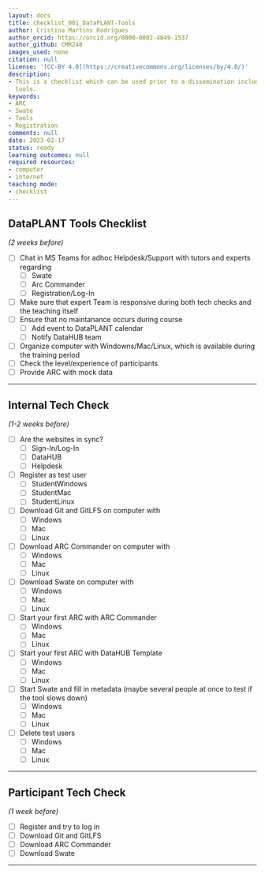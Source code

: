 ```yaml
---
layout: docs
title: checklist_001_DataPLANT-Tools
author: Cristina Martins Rodrigues
author_orcid: https://orcid.org/0000-0002-4849-1537
author_github: CMR248
images_used: none
citation: null
license: '[CC-BY 4.0](https://creativecommons.org/licenses/by/4.0/)'
description:
- This is a checklist which can be used prior to a dissemination including DataPLANT
  tools.
keywords:
- ARC
- Swate
- Tools
- Registration
comments: null
date: 2023-02-17
status: ready
learning outcomes: null
required resources:
- computer
- internet
teaching mode:
- checklist
---
```


## DataPLANT Tools Checklist 
*(2 weeks before)*

- [ ] Chat in MS Teams for adhoc Helpdesk/Support with tutors and experts regarding  
    * [ ] Swate  
    * [ ] Arc Commander  
    * [ ] Registration/Log-In  
- [ ] Make sure that expert Team is responsive   during both tech checks and the teaching itself
- [ ] Ensure that no maintanance occurs during   course
    * [ ] Add event to DataPLANT calendar  
    * [ ] Notify DataHUB team  
- [ ] Organize computer with Windowns/Mac/Linux, which is available during the training period  
- [ ] Check the level/experience of participants  
- [ ] Provide ARC with mock data

<!-- Source to slide(s) -->
<!-- ../../bricks/DataPLANT-Tools_Checklist.md -->


---

## Internal Tech Check
*(1-2 weeks before)*

- [ ] Are the websites in sync?
    * [ ] Sign-In/Log-In
    * [ ] DataHUB
    * [ ] Helpdesk
- [ ] Register as test user
    * [ ] StudentWindows
    * [ ] StudentMac
    * [ ] StudentLinux
- [ ] Download Git and GitLFS on computer with
    * [ ] Windows
    * [ ] Mac
    * [ ] Linux
- [ ] Download ARC Commander on computer with
    * [ ] Windows
    * [ ] Mac
    * [ ] Linux
- [ ] Download Swate on computer with
    * [ ] Windows
    * [ ] Mac
    * [ ] Linux
- [ ] Start your first ARC with ARC Commander
    * [ ] Windows
    * [ ] Mac
    * [ ] Linux
- [ ] Start your first ARC with DataHUB Template
    * [ ] Windows
    * [ ] Mac
    * [ ] Linux
- [ ] Start Swate and fill in metadata (maybe several people at once to test if the tool slows down)
    * [ ] Windows
    * [ ] Mac
    * [ ] Linux
- [ ] Delete test users
    * [ ] Windows
    * [ ] Mac
    * [ ] Linux

<!-- Source to slide(s) -->
<!-- ../../bricks/Internal-TechCheck_Checklist.md -->


---

## Participant Tech Check
*(1 week before)*

- [ ] Register and try to log in
- [ ] Download Git and GitLFS
- [ ] Download ARC Commander
- [ ] Download Swate

<!-- Source to slide(s) -->
<!-- ../../bricks/Participant-TechCheck_Checklist.md -->


---
